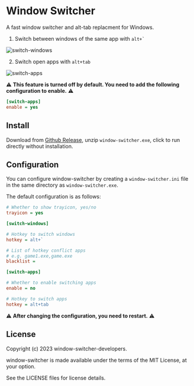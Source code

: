 # Window Switcher

A fast window switcher and alt-tab replacment for Windows.

1. Switch between windows of the same app with ``` alt+` ```

![switch-windows](https://user-images.githubusercontent.com/4012553/222900407-e62c4407-414c-40b9-86b1-112d0e227cde.gif)

2. Switch open apps with `alt+tab`

![switch-apps](https://user-images.githubusercontent.com/4012553/221538853-b4793205-23a6-4a27-9f3c-4ff519cd6650.gif)

⚠️ **This feature is turned off by default. You need to add the following configuration to enable.** ⚠️

```ini
[switch-apps]
enable = yes
```

## Install

Download from [Github Release](https://github.com/sigoden/windows-switcher/releases), unzip `window-switcher.exe`, click to run directly without installation.

## Configuration

You can configure window-switcher by creating a `window-switcher.ini` file in the same directory as `window-switcher.exe`.

The default configuration is as follows:

```ini
# Whether to show trayicon, yes/no
trayicon = yes 

[switch-windows]

# Hotkey to switch windows
hotkey = alt+`

# List of hotkey conflict apps
# e.g. game1.exe,game.exe
blacklist =

[switch-apps]

# Whether to enable switching apps
enable = no

# Hotkey to switch apps
hotkey = alt+tab
```

⚠️ **After changing the configuration, you need to restart.** ⚠️

## License

Copyright (c) 2023 window-switcher-developers.

window-switcher is made available under the terms of the MIT License, at your option.

See the LICENSE files for license details.